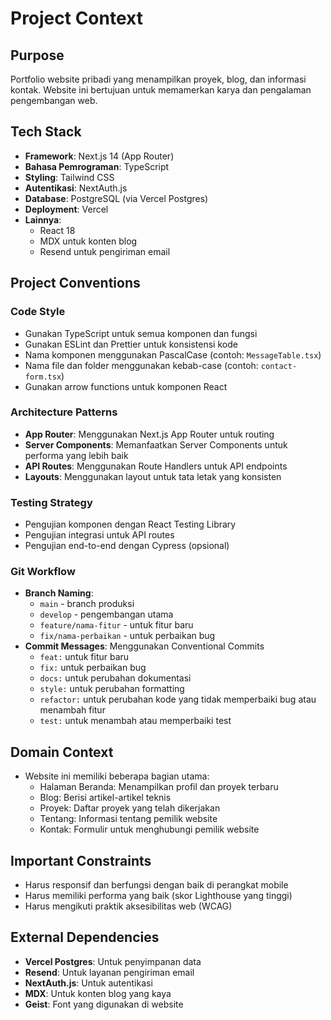 # Project Context

## Purpose
Portfolio website pribadi yang menampilkan proyek, blog, dan informasi kontak. Website ini bertujuan untuk memamerkan karya dan pengalaman pengembangan web.

## Tech Stack
- **Framework**: Next.js 14 (App Router)
- **Bahasa Pemrograman**: TypeScript
- **Styling**: Tailwind CSS
- **Autentikasi**: NextAuth.js
- **Database**: PostgreSQL (via Vercel Postgres)
- **Deployment**: Vercel
- **Lainnya**:
  - React 18
  - MDX untuk konten blog
  - Resend untuk pengiriman email

## Project Conventions

### Code Style
- Gunakan TypeScript untuk semua komponen dan fungsi
- Gunakan ESLint dan Prettier untuk konsistensi kode
- Nama komponen menggunakan PascalCase (contoh: `MessageTable.tsx`)
- Nama file dan folder menggunakan kebab-case (contoh: `contact-form.tsx`)
- Gunakan arrow functions untuk komponen React

### Architecture Patterns
- **App Router**: Menggunakan Next.js App Router untuk routing
- **Server Components**: Memanfaatkan Server Components untuk performa yang lebih baik
- **API Routes**: Menggunakan Route Handlers untuk API endpoints
- **Layouts**: Menggunakan layout untuk tata letak yang konsisten

### Testing Strategy
- Pengujian komponen dengan React Testing Library
- Pengujian integrasi untuk API routes
- Pengujian end-to-end dengan Cypress (opsional)

### Git Workflow
- **Branch Naming**: 
  - `main` - branch produksi
  - `develop` - pengembangan utama
  - `feature/nama-fitur` - untuk fitur baru
  - `fix/nama-perbaikan` - untuk perbaikan bug
- **Commit Messages**: Menggunakan Conventional Commits
  - `feat:` untuk fitur baru
  - `fix:` untuk perbaikan bug
  - `docs:` untuk perubahan dokumentasi
  - `style:` untuk perubahan formatting
  - `refactor:` untuk perubahan kode yang tidak memperbaiki bug atau menambah fitur
  - `test:` untuk menambah atau memperbaiki test

## Domain Context
- Website ini memiliki beberapa bagian utama:
  - Halaman Beranda: Menampilkan profil dan proyek terbaru
  - Blog: Berisi artikel-artikel teknis
  - Proyek: Daftar proyek yang telah dikerjakan
  - Tentang: Informasi tentang pemilik website
  - Kontak: Formulir untuk menghubungi pemilik website

## Important Constraints
- Harus responsif dan berfungsi dengan baik di perangkat mobile
- Harus memiliki performa yang baik (skor Lighthouse yang tinggi)
- Harus mengikuti praktik aksesibilitas web (WCAG)

## External Dependencies
- **Vercel Postgres**: Untuk penyimpanan data
- **Resend**: Untuk layanan pengiriman email
- **NextAuth.js**: Untuk autentikasi
- **MDX**: Untuk konten blog yang kaya
- **Geist**: Font yang digunakan di website
